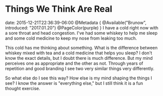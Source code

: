 # Things We Think Are Real
date: 2015-12-21T22:36:39-06:00
@Metadata {
  @Available("Brunow", introduced: "2017.01.20")
  @PageColor(purple)
}
I have a cold right now with a sore throat and head congestion. I've had some whiskey to help me sleep and some cold medicine to keep my nose from leaking too much.

This cold has me thinking about something. What is the difference between whiskey mixed with tea and a cold medicine that helps you sleep? I don't know the exact details, but I doubt there is much difference. But my mind perceives one as appropriate and the other as not. Through years of repetition and good branding I see two very similar things very differently.

So what else do I see this way? How else is my mind shaping the things I see? I know the answer is "everything else," but I still think it is a fun thought exercise.
